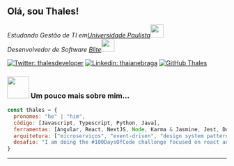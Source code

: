 <h2> Olá, sou Thales!</h2>
<p><em>Estudando Gestão de TI em<a href="http://www.unip.br">Universidade Paulista</a><img src="https://media.giphy.com/media/fYSnHlufseco8Fh93Z/giphy.gif" width="30"></br>Desenvolvedor de Software <a href="https://www.bliteti.com.br/">Blite</a><img src="https://media.giphy.com/media/WUlplcMpOCEmTGBtBW/giphy.gif" width="30"> 
</em></p>

[![Twitter: thalesdeveloper](https://img.shields.io/twitter/follow/thalesdeveloper?style=social)](https://twitter.com/thalesdeveloper)
[![Linkedin: thaianebraga](https://img.shields.io/badge/-thaleshenrique38-blue?style=flat-square&logo=Linkedin&logoColor=white&link=https://www.linkedin.com/in/thaleshenrique38/)](https://www.linkedin.com/in/thaleshenrique38/)
[![GitHub Thales](https://img.shields.io/github/followers/jthales?label=follow&style=social)](https://github.com/jthales)

### <img src="https://media.giphy.com/media/VgCDAzcKvsR6OM0uWg/giphy.gif" width="50"> Um pouco mais sobre mim...

```javascript
const thales = {
  pronomes: "he" | "him",
  código: [Javascript, Typescript, Python, Java],
  ferramentas: [Angular, React, NextJS, Node, Karma & Jasmine, Jest, Docker ...],
  arquitetura: ["microserviços", "event-driven", "design system pattern"],
  desafio: "I am doing the #100DaysOfCode challenge focused on react and typescript"
}
```

---
